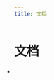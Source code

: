 ```yaml
---
title: 文档
---
```


<script setup>
import { data as posts } from './docs.data.js'
</script>
<ClientOnly>
  <h1>文档</h1>
  <ul style="padding-left:0">
    <li v-for="post of posts" list-none>
      <PostEntry v-if="post.frontmatter.title != $frontmatter.title" :excerpt="post.excerpt" :title="post.frontmatter.title" :splash-image-source="post.frontmatter.splash" :url="post.url"/>
    </li>
  </ul>
</ClientOnly>